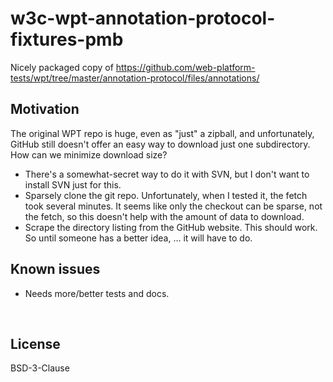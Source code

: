 ﻿
<!--#echo json="package.json" key="name" underline="=" -->
w3c-wpt-annotation-protocol-fixtures-pmb
========================================
<!--/#echo -->

<!--#echo json="package.json" key="description" -->
Nicely packaged copy of
https://github.com/web-platform-tests/wpt/tree/master/annotation-protocol/files/annotations/
<!--/#echo -->



Motivation
----------

The original WPT repo is huge, even as "just" a zipball, and unfortunately,
GitHub still doesn't offer an easy way to download just one subdirectory.
How can we minimize download size?

* There's a somewhat-secret way to do it with SVN,
  but I don't want to install SVN just for this.
* Sparsely clone the git repo.
  Unfortunately, when I tested it, the fetch took several minutes.
  It seems like only the checkout can be sparse, not the fetch,
  so this doesn't help with the amount of data to download.
* Scrape the directory listing from the GitHub website.
  This should work. So until someone has a better idea, … it will have to do.





Known issues
------------

* Needs more/better tests and docs.




&nbsp;


License
-------
<!--#echo json="package.json" key=".license" -->
BSD-3-Clause
<!--/#echo -->
